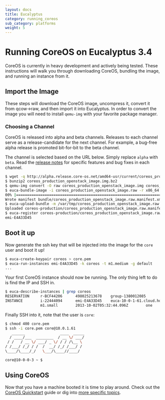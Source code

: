 ```yaml
---
layout: docs
title: Eucalyptus
category: running_coreos
sub_category: platforms
weight: 5
---
```


# Running CoreOS on Eucalyptus 3.4

CoreOS is currently in heavy development and actively being tested.
These instructions will walk you through downloading CoreOS, bundling the image, and running an instance from it.

## Import the Image

These steps will download the CoreOS image, uncompress it, convert it from qcow->raw, and then import it into Eucalyptus.
In order to convert the image you will need to install ```qemu-img``` with your favorite package manager.

### Choosing a Channel

CoreOS is released into alpha and beta channels. Releases to each channel serve as a release-candidate for the next channel. For example, a bug-free alpha release is promoted bit-for-bit to the beta channel.

The channel is selected based on the URL below. Simply replace `alpha` with `beta`. Read the [release notes]({{site.url}}/releases) for specific features and bug fixes in each channel.

```sh
$ wget -q http://alpha.release.core-os.net/amd64-usr/current/coreos_production_openstack_image.img.bz2
$ bunzip2 coreos_production_openstack_image.img.bz2
$ qemu-img convert -O raw coreos_production_openstack_image.img coreos_production_openstack_image.raw
$ euca-bundle-image -i coreos_production_openstack_image.raw -r x86_64 -d /var/tmp
00% |====================================================================================================|   5.33 GB  59.60 MB/s Time: 0:01:35
Wrote manifest bundle/coreos_production_openstack_image.raw.manifest.xml
$ euca-upload-bundle -m /var/tmp/coreos_production_openstack_image.raw.manifest.xml -b coreos-production
Uploaded coreos-production/coreos_production_openstack_image.raw.manifest.xml
$ euca-register coreos-production/coreos_production_openstack_image.raw.manifest.xml --virtualization-type hvm --name "CoreOS-Production"
emi-E4A33D45
```

## Boot it up

Now generate the ssh key that will be injected into the image for the `core`
user and boot it up!

```sh
$ euca-create-keypair coreos > core.pem
$ euca-run-instances emi-E4A33D45 -k coreos -t m1.medium -g default
...
```

Your first CoreOS instance should now be running. The only thing left to do is
find the IP and SSH in.

```sh
$ euca-describe-instances | grep coreos
RESERVATION     r-BCF44206      498025213678    group-1380012085
INSTANCE        i-22444094      emi-E4A33D45    euca-10-0-1-61.cloud.home       euca-172-16-0-56.cloud.internal running coreos  0
                m1.small        2013-10-02T05:32:44.096Z        one     eki-05573B4A    eri-EA7436D2            monitoring-enabled      10.0.1.61    172.16.0.56                     instance-store                                  paravirtualized         5046c208-fec1-4a6e-b079-e7cdf6a7db8f_one_1

```

Finally SSH into it, note that the user is `core`:

```sh
$ chmod 400 core.pem
$ ssh -i core.pem core@10.0.1.61
   ______                ____  _____
  / ____/___  ________  / __ \/ ___/
 / /   / __ \/ ___/ _ \/ / / /\__ \
/ /___/ /_/ / /  /  __/ /_/ /___/ /
\____/\____/_/   \___/\____//____/

core@10-0-0-3 ~ $
```

## Using CoreOS

Now that you have a machine booted it is time to play around.
Check out the [CoreOS Quickstart]({{site.url}}/docs/quickstart) guide or dig into [more specific topics]({{site.url}}/docs).
